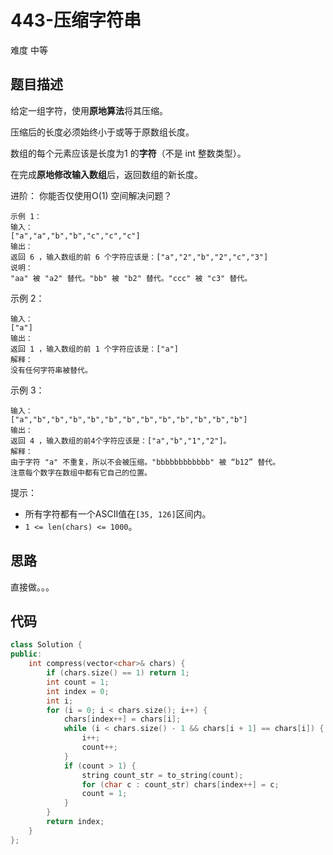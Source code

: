 # 443-压缩字符串

难度 中等



## 题目描述

给定一组字符，使用**原地算法**将其压缩。

压缩后的长度必须始终小于或等于原数组长度。

数组的每个元素应该是长度为1 的**字符**（不是 int 整数类型）。

在完成**原地修改输入数组**后，返回数组的新长度。

进阶：
你能否仅使用O(1) 空间解决问题？


```
示例 1：
输入：
["a","a","b","b","c","c","c"]
输出：
返回 6 ，输入数组的前 6 个字符应该是：["a","2","b","2","c","3"]
说明：
"aa" 被 "a2" 替代。"bb" 被 "b2" 替代。"ccc" 被 "c3" 替代。
```
示例 2：
```
输入：
["a"]
输出：
返回 1 ，输入数组的前 1 个字符应该是：["a"]
解释：
没有任何字符串被替代。
```
示例 3：
```
输入：
["a","b","b","b","b","b","b","b","b","b","b","b","b"]
输出：
返回 4 ，输入数组的前4个字符应该是：["a","b","1","2"]。
解释：
由于字符 "a" 不重复，所以不会被压缩。"bbbbbbbbbbbb" 被 “b12” 替代。
注意每个数字在数组中都有它自己的位置。
```

提示：

- 所有字符都有一个ASCII值在`[35, 126]`区间内。
- `1 <= len(chars) <= 1000`。



## 思路

直接做。。。



## 代码

```c++
class Solution {
public:
    int compress(vector<char>& chars) {
        if (chars.size() == 1) return 1;
        int count = 1;
        int index = 0;
        int i;
        for (i = 0; i < chars.size(); i++) {
            chars[index++] = chars[i];
            while (i < chars.size() - 1 && chars[i + 1] == chars[i]) {
                i++;
                count++;
            }
            if (count > 1) {
                string count_str = to_string(count);
                for (char c : count_str) chars[index++] = c;
                count = 1;
            }
        }
        return index;
    }
};
```

